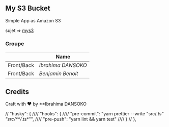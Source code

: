 ## My S3 Bucket
Simple App as Amazon S3

sujet => <a href="https://mys3.mhirba.now.sh/#5"> mys3 </a>
### Groupe
 |	|Name	|
 |-------|------|
 |	Front/Back  | *Ibrahima DANSOKO*|	
| Front/Back | *Benjamin Benoit*	|


## <a name='credits'>Credits</a>

Craft with :heart: by **Ibrahima DANSOKO

//   "husky": {
////      "hooks": {
////         "pre-commit": "yarn prettier --write \"src/*.ts\" \"src/**/*.ts*\"",
////         "pre-push": "yarn lint && yarn test"
////      }
//   },

